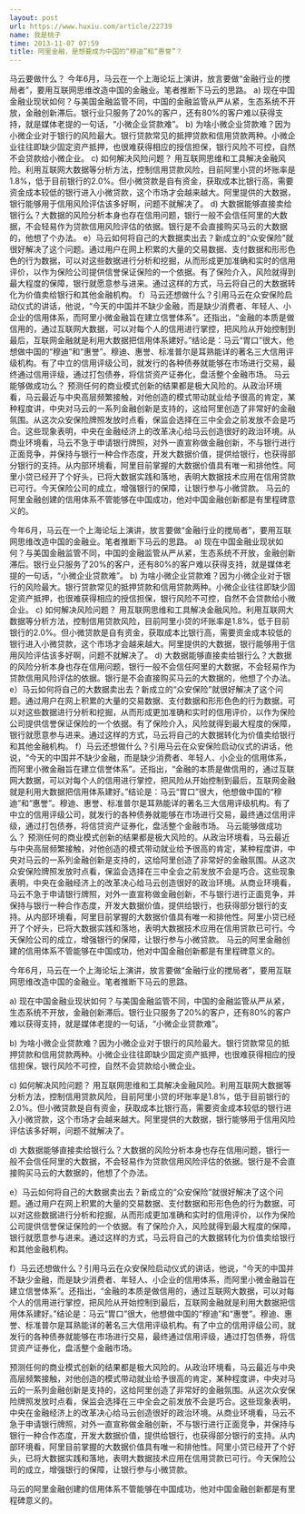 ```yaml
---
layout: post
url: https://www.huxiu.com/article/22739
name: 我是桃子
time: 2013-11-07 07:59
title: 阿里金融，是想要成为中国的“穆迪”和“惠誉”？
---
```

马云要做什么？ 今年6月，马云在一个上海论坛上演讲，放言要做“金融行业的搅局者”，要用互联网思维改造中国的金融业。笔者推断下马云的思路。 a) 现在中国金融业现状如何？与美国金融监管不同，中国的金融监管从严从紧，生态系统不开放，金融创新滞后。银行业只服务了20%的客户，还有80%的客户难以获得支持，就是媒体老提的一句话，“小微企业贷款难”。 b) 为啥小微企业贷款难？因为小微企业对于银行的风险最大。银行贷款常见的抵押贷款和信用贷款两种。小微企业往往即缺少固定资产抵押，也很难获得相应的授信担保，银行风险不可控，自然不会贷款给小微企业。 c) 如何解决风险问题？ 用互联网思维和工具解决金融风险。利用互联网大数据等分析方法，控制信用贷款风险，目前阿里小贷的坏账率是1.8%，低于目前银行的2.0%。但小微贷款是自有资金，获取成本比银行高，需要资金成本较低的银行进入小微贷款，这个市场才会越来越大。阿里提供的大数据，银行能够用于信用风险评估该多好啊，问题不就解决了。 d) 大数据能够直接卖给银行么？大数据的风险分析本身也存在信用问题，银行一般不会信任阿里的大数据，不会轻易作为贷款信用风险评估的依据。银行是不会直接购买马云的大数据的，他想了个办法。 e）马云如何将自己的大数据卖出去？新成立的“众安保险”就很好解决了这个问题。通过用户在网上积累的大量的交易数据、支付数据和形形色色的行为数据，可以对这些数据进行分析和挖掘，从而形成更加准确和实时的信用评价，以作为保险公司提供信誉保证保险的一个依据。有了保险介入，风险就得到最大程度的保障，银行就愿意参与进来。通过这样的方式，马云将自己的大数据转化为价值卖给银行和其他金融机构。 f）马云还想做什么？引用马云在众安保险启动仪式的讲话，他说，“今天的中国并不缺少金融，而是缺少消费者、年轻人、小企业的信用体系，而阿里小微金融旨在建立信誉体系”。还指出，“金融的本质是做信用的，通过互联网大数据，可以对每个人的信用进行掌控，把风险从开始控制到最后，互联网金融就是利用大数据把信用体系建好。”结论是：马云“胃口”很大，他想做中国的“穆迪”和“惠誉”。穆迪、惠誉、标准普尔是耳熟能详的著名三大信用评级机构。有了中立的信用评级公司，就发行的各种债券就能够在市场进行交易，最终通过信用评级，通过打包债券，将信贷资产证券化，盘活整个金融市场。 马云能够做成功么？ 预测任何的商业模式创新的结果都是极大风险的。从政治环境看，马云最近与中央高层频繁接触，对他创造的模式带动就业给予很高的肯定，某种程度讲，中央对马云的一系列金融创新是支持的，这给阿里创造了非常好的金融氛围。从这次众安保险牌照发放时点看，保监会选择在三中全会之前发放不会是巧合。这些现象表明，中央在金融经济上的改革决心给马云创造很好的政治环境。从商业环境看，马云不急于申请银行牌照，对外一直宣称做金融创新，不与银行进行正面竞争，并保持与银行一种合作态度，开发大数据价值，提供给银行，也获得部分银行的支持。从内部环境看，阿里目前掌握的大数据价值具有唯一和排他性。阿里小贷已经开了个好头，已将大数据实践和落地，表明大数据技术应用在信用贷款已可行。今天保险公司的成立，增强银行的保障，让银行参与小微贷款。 马云的阿里金融创建的信用体系不管能够在中国成功，他对中国金融创新都是有里程碑意义的。

今年6月，马云在一个上海论坛上演讲，放言要做“金融行业的搅局者”，要用互联网思维改造中国的金融业。笔者推断下马云的思路。 a) 现在中国金融业现状如何？与美国金融监管不同，中国的金融监管从严从紧，生态系统不开放，金融创新滞后。银行业只服务了20%的客户，还有80%的客户难以获得支持，就是媒体老提的一句话，“小微企业贷款难”。 b) 为啥小微企业贷款难？因为小微企业对于银行的风险最大。银行贷款常见的抵押贷款和信用贷款两种。小微企业往往即缺少固定资产抵押，也很难获得相应的授信担保，银行风险不可控，自然不会贷款给小微企业。 c) 如何解决风险问题？ 用互联网思维和工具解决金融风险。利用互联网大数据等分析方法，控制信用贷款风险，目前阿里小贷的坏账率是1.8%，低于目前银行的2.0%。但小微贷款是自有资金，获取成本比银行高，需要资金成本较低的银行进入小微贷款，这个市场才会越来越大。阿里提供的大数据，银行能够用于信用风险评估该多好啊，问题不就解决了。 d) 大数据能够直接卖给银行么？大数据的风险分析本身也存在信用问题，银行一般不会信任阿里的大数据，不会轻易作为贷款信用风险评估的依据。银行是不会直接购买马云的大数据的，他想了个办法。 e）马云如何将自己的大数据卖出去？新成立的“众安保险”就很好解决了这个问题。通过用户在网上积累的大量的交易数据、支付数据和形形色色的行为数据，可以对这些数据进行分析和挖掘，从而形成更加准确和实时的信用评价，以作为保险公司提供信誉保证保险的一个依据。有了保险介入，风险就得到最大程度的保障，银行就愿意参与进来。通过这样的方式，马云将自己的大数据转化为价值卖给银行和其他金融机构。 f）马云还想做什么？引用马云在众安保险启动仪式的讲话，他说，“今天的中国并不缺少金融，而是缺少消费者、年轻人、小企业的信用体系，而阿里小微金融旨在建立信誉体系”。还指出，“金融的本质是做信用的，通过互联网大数据，可以对每个人的信用进行掌控，把风险从开始控制到最后，互联网金融就是利用大数据把信用体系建好。”结论是：马云“胃口”很大，他想做中国的“穆迪”和“惠誉”。穆迪、惠誉、标准普尔是耳熟能详的著名三大信用评级机构。有了中立的信用评级公司，就发行的各种债券就能够在市场进行交易，最终通过信用评级，通过打包债券，将信贷资产证券化，盘活整个金融市场。 马云能够做成功么？ 预测任何的商业模式创新的结果都是极大风险的。从政治环境看，马云最近与中央高层频繁接触，对他创造的模式带动就业给予很高的肯定，某种程度讲，中央对马云的一系列金融创新是支持的，这给阿里创造了非常好的金融氛围。从这次众安保险牌照发放时点看，保监会选择在三中全会之前发放不会是巧合。这些现象表明，中央在金融经济上的改革决心给马云创造很好的政治环境。从商业环境看，马云不急于申请银行牌照，对外一直宣称做金融创新，不与银行进行正面竞争，并保持与银行一种合作态度，开发大数据价值，提供给银行，也获得部分银行的支持。从内部环境看，阿里目前掌握的大数据价值具有唯一和排他性。阿里小贷已经开了个好头，已将大数据实践和落地，表明大数据技术应用在信用贷款已可行。今天保险公司的成立，增强银行的保障，让银行参与小微贷款。 马云的阿里金融创建的信用体系不管能够在中国成功，他对中国金融创新都是有里程碑意义的。

今年6月，马云在一个上海论坛上演讲，放言要做“金融行业的搅局者”，要用互联网思维改造中国的金融业。笔者推断下马云的思路。

a) 现在中国金融业现状如何？与美国金融监管不同，中国的金融监管从严从紧，生态系统不开放，金融创新滞后。银行业只服务了20%的客户，还有80%的客户难以获得支持，就是媒体老提的一句话，“小微企业贷款难”。

b) 为啥小微企业贷款难？因为小微企业对于银行的风险最大。银行贷款常见的抵押贷款和信用贷款两种。小微企业往往即缺少固定资产抵押，也很难获得相应的授信担保，银行风险不可控，自然不会贷款给小微企业。

c) 如何解决风险问题？ 用互联网思维和工具解决金融风险。利用互联网大数据等分析方法，控制信用贷款风险，目前阿里小贷的坏账率是1.8%，低于目前银行的2.0%。但小微贷款是自有资金，获取成本比银行高，需要资金成本较低的银行进入小微贷款，这个市场才会越来越大。阿里提供的大数据，银行能够用于信用风险评估该多好啊，问题不就解决了。

d) 大数据能够直接卖给银行么？大数据的风险分析本身也存在信用问题，银行一般不会信任阿里的大数据，不会轻易作为贷款信用风险评估的依据。银行是不会直接购买马云的大数据的，他想了个办法。

e）马云如何将自己的大数据卖出去？新成立的“众安保险”就很好解决了这个问题。通过用户在网上积累的大量的交易数据、支付数据和形形色色的行为数据，可以对这些数据进行分析和挖掘，从而形成更加准确和实时的信用评价，以作为保险公司提供信誉保证保险的一个依据。有了保险介入，风险就得到最大程度的保障，银行就愿意参与进来。通过这样的方式，马云将自己的大数据转化为价值卖给银行和其他金融机构。

f）马云还想做什么？引用马云在众安保险启动仪式的讲话，他说，“今天的中国并不缺少金融，而是缺少消费者、年轻人、小企业的信用体系，而阿里小微金融旨在建立信誉体系”。还指出，“金融的本质是做信用的，通过互联网大数据，可以对每个人的信用进行掌控，把风险从开始控制到最后，互联网金融就是利用大数据把信用体系建好。”结论是：马云“胃口”很大，他想做中国的“穆迪”和“惠誉”。穆迪、惠誉、标准普尔是耳熟能详的著名三大信用评级机构。有了中立的信用评级公司，就发行的各种债券就能够在市场进行交易，最终通过信用评级，通过打包债券，将信贷资产证券化，盘活整个金融市场。

预测任何的商业模式创新的结果都是极大风险的。从政治环境看，马云最近与中央高层频繁接触，对他创造的模式带动就业给予很高的肯定，某种程度讲，中央对马云的一系列金融创新是支持的，这给阿里创造了非常好的金融氛围。从这次众安保险牌照发放时点看，保监会选择在三中全会之前发放不会是巧合。这些现象表明，中央在金融经济上的改革决心给马云创造很好的政治环境。从商业环境看，马云不急于申请银行牌照，对外一直宣称做金融创新，不与银行进行正面竞争，并保持与银行一种合作态度，开发大数据价值，提供给银行，也获得部分银行的支持。从内部环境看，阿里目前掌握的大数据价值具有唯一和排他性。阿里小贷已经开了个好头，已将大数据实践和落地，表明大数据技术应用在信用贷款已可行。今天保险公司的成立，增强银行的保障，让银行参与小微贷款。

马云的阿里金融创建的信用体系不管能够在中国成功，他对中国金融创新都是有里程碑意义的。

